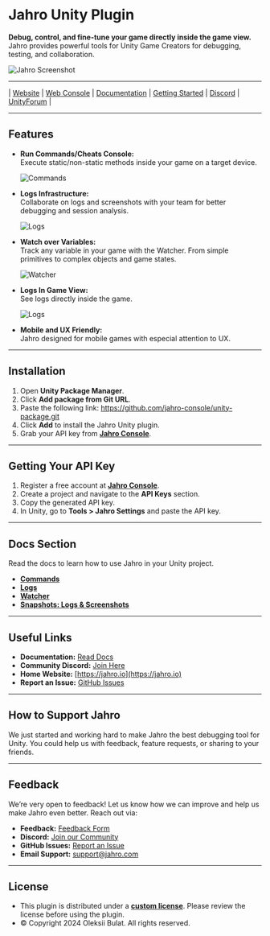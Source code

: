 # Jahro Unity Plugin

**Debug, control, and fine-tune your game directly inside the game view.**  
Jahro provides powerful tools for Unity Game Creators for debugging, testing, and collaboration.

![Jahro Screenshot](https://vdepoiw1jnimcohf.public.blob.vercel-storage.com/Jahro_3%201-f2rMPbdeHAvaTZaFEGHbfxIQ8hqFM0.png)

---

| [Website](https://jahro.io) |
[Web Console](https://console.jahro.io) |
[Documentation](https://docs.jahro.io) |
[Getting Started](https://docs.jahro.io/start-here/installation) |
[Discord](https://discord.gg/txcHFRDeV4) |
[UnityForum](https://discussions.unity.com/t/free-debugging-tool-jahro-logs-sync-cheat-console-variables-monitoring-in-game-view/1623617) |

---

## Features

- **Run Commands/Cheats Console:** <br/>
  Execute static/non-static methods inside your game on a target device.

  ![Commands](https://jahro-snapshots-bucket.fra1.digitaloceanspaces.com/promo/screenshots/unity-visual-full.png)

- **Logs Infrastructure:** <br/>
  Collaborate on logs and screenshots with your team for better debugging and session analysis.

  ![Logs](https://jahro-snapshots-bucket.fra1.digitaloceanspaces.com/promo/screenshots/web-logs-all.png)

- **Watch over Variables:** <br/>
  Track any variable in your game with the Watcher. From simple primitives to complex objects and game states.

  ![Watcher](https://jahro-snapshots-bucket.fra1.digitaloceanspaces.com/promo/screenshots/unity-watcher-full.png)

- **Logs In Game View:** <br/>
  See logs directly inside the game.

  ![Logs](https://jahro-snapshots-bucket.fra1.digitaloceanspaces.com/promo/screenshots/unity-logs-full.png)

- **Mobile and UX Friendly:** <br/>
  Jahro designed for mobile games with especial attention to UX.

---

## Installation

1. Open **Unity Package Manager**.
2. Click **Add package from Git URL**.
3. Paste the following link: https://github.com/jahro-console/unity-package.git
4. Click **Add** to install the Jahro Unity plugin.
5. Grab your API key from **[Jahro Console](https://console.jahro.io/auth/signup)**.

---

## Getting Your API Key

1. Register a free account at **[Jahro Console](https://console.jahro.io/auth/signup)**.
2. Create a project and navigate to the **API Keys** section.
3. Copy the generated API key.
4. In Unity, go to **Tools > Jahro Settings** and paste the API key.

---

## Docs Section

Read the docs to learn how to use Jahro in your Unity project.

- **[Commands](https://docs.jahro.io/start-here/commands)**
- **[Logs](https://docs.jahro.io/start-here/logs)**
- **[Watcher](https://docs.jahro.io/start-here/watcher)**
- **[Snapshots: Logs & Screenshots](https://docs.jahro.io/start-here/snapshots)**

---

## Useful Links

- **Documentation:** [Read Docs](https://docs.jahro.io)
- **Community Discord:** [Join Here](https://discord.gg/txcHFRDeV4)
- **Home Website:** [https://jahro.io](https://jahro.io)
- **Report an Issue:** [GitHub Issues](https://github.com/jahro-console/unity-package/issues)

---

## How to Support Jahro

We just started and working hard to make Jahro the best debugging tool for Unity.
You could help us with feedback, feature requests, or sharing to your friends.

---

## Feedback

We’re very open to feedback! Let us know how we can improve and help us make Jahro even better. Reach out via:

- **Feedback:** [Feedback Form](https://tally.so/r/wLaVRO)
- **Discord:** [Join our Community](https://discord.gg/txcHFRDeV4)
- **GitHub Issues:** [Report an Issue](https://github.com/jahro-console/unity-package/issues)
- **Email Support:** [support@jahro.com](mailto:support@jahro.com)

---

## License

- This plugin is distributed under a **[custom license](https://github.com/jahro-console/unity-package/blob/main/LICENSE.md)**. Please review the license before using the plugin.
- ©️ Copyright 2024 Oleksii Bulat. All rights reserved.
